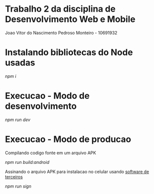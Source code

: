 <h1>Trabalho 2 da disciplina de Desenvolvimento Web e Mobile</h1>

<p>Joao Vitor do Nascimento Pedroso Monteiro - 10691932</p>

<h1>Instalando bibliotecas do Node usadas</h1>
<p><i>npm i</i></p>

<h1>Execucao - Modo de desenvolvimento</h1>
<p><i>npm run dev</i></p>

<h1>Execucao - Modo de producao</h1>
<p>Compilando codigo fonte em um arquivo APK</p>
<p><i>npm run build:android</i></p>
<p>Assinando o arquivo APK para instalacao no celular usando <a href="https://github.com/patrickfav/uber-apk-signer">software de terceiros</a></p>
<p><i>npm run sign</i></p>
